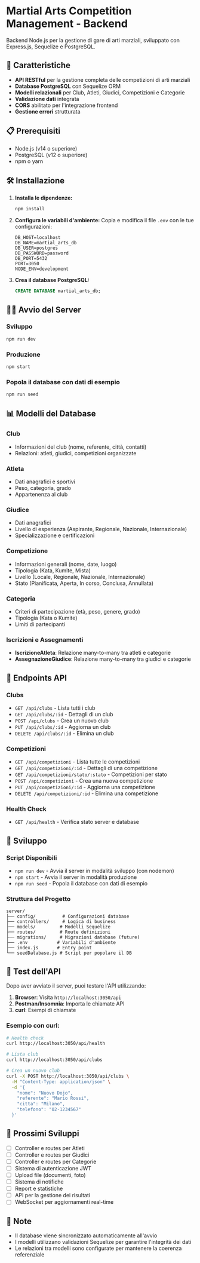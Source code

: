 # Martial Arts Competition Management - Backend

Backend Node.js per la gestione di gare di arti marziali, sviluppato con Express.js, Sequelize e PostgreSQL.

## 🚀 Caratteristiche

- **API RESTful** per la gestione completa delle competizioni di arti marziali
- **Database PostgreSQL** con Sequelize ORM
- **Modelli relazionali** per Club, Atleti, Giudici, Competizioni e Categorie
- **Validazione dati** integrata
- **CORS** abilitato per l'integrazione frontend
- **Gestione errori** strutturata

## 📋 Prerequisiti

- Node.js (v14 o superiore)
- PostgreSQL (v12 o superiore)
- npm o yarn

## 🛠️ Installazione

1. **Installa le dipendenze:**
   ```bash
   npm install
   ```

2. **Configura le variabili d'ambiente:**
   Copia e modifica il file `.env` con le tue configurazioni:
   ```env
   DB_HOST=localhost
   DB_NAME=martial_arts_db
   DB_USER=postgres
   DB_PASSWORD=password
   DB_PORT=5432
   PORT=3050
   NODE_ENV=development
   ```

3. **Crea il database PostgreSQL:**
   ```sql
   CREATE DATABASE martial_arts_db;
   ```

## 🏃‍♂️ Avvio del Server

### Sviluppo
```bash
npm run dev
```

### Produzione
```bash
npm start
```

### Popola il database con dati di esempio
```bash
npm run seed
```

## 📊 Modelli del Database

### Club
- Informazioni del club (nome, referente, città, contatti)
- Relazioni: atleti, giudici, competizioni organizzate

### Atleta
- Dati anagrafici e sportivi
- Peso, categoria, grado
- Appartenenza al club

### Giudice
- Dati anagrafici
- Livello di esperienza (Aspirante, Regionale, Nazionale, Internazionale)
- Specializzazione e certificazioni

### Competizione
- Informazioni generali (nome, date, luogo)
- Tipologia (Kata, Kumite, Mista)
- Livello (Locale, Regionale, Nazionale, Internazionale)
- Stato (Pianificata, Aperta, In corso, Conclusa, Annullata)

### Categoria
- Criteri di partecipazione (età, peso, genere, grado)
- Tipologia (Kata o Kumite)
- Limiti di partecipanti

### Iscrizioni e Assegnamenti
- **IscrizioneAtleta**: Relazione many-to-many tra atleti e categorie
- **AssegnazioneGiudice**: Relazione many-to-many tra giudici e categorie

## 🔗 Endpoints API

### Clubs
- `GET /api/clubs` - Lista tutti i club
- `GET /api/clubs/:id` - Dettagli di un club
- `POST /api/clubs` - Crea un nuovo club
- `PUT /api/clubs/:id` - Aggiorna un club
- `DELETE /api/clubs/:id` - Elimina un club

### Competizioni
- `GET /api/competizioni` - Lista tutte le competizioni
- `GET /api/competizioni/:id` - Dettagli di una competizione
- `GET /api/competizioni/stato/:stato` - Competizioni per stato
- `POST /api/competizioni` - Crea una nuova competizione
- `PUT /api/competizioni/:id` - Aggiorna una competizione
- `DELETE /api/competizioni/:id` - Elimina una competizione

### Health Check
- `GET /api/health` - Verifica stato server e database

## 🔧 Sviluppo

### Script Disponibili
- `npm run dev` - Avvia il server in modalità sviluppo (con nodemon)
- `npm start` - Avvia il server in modalità produzione
- `npm run seed` - Popola il database con dati di esempio

### Struttura del Progetto
```
server/
├── config/          # Configurazioni database
├── controllers/     # Logica di business
├── models/         # Modelli Sequelize
├── routes/         # Route definizioni
├── migrations/     # Migrazioni database (future)
├── .env           # Variabili d'ambiente
├── index.js       # Entry point
└── seedDatabase.js # Script per popolare il DB
```

## 🧪 Test dell'API

Dopo aver avviato il server, puoi testare l'API utilizzando:

1. **Browser**: Visita `http://localhost:3050/api`
2. **Postman/Insomnia**: Importa le chiamate API
3. **curl**: Esempi di chiamate

### Esempio con curl:
```bash
# Health check
curl http://localhost:3050/api/health

# Lista club
curl http://localhost:3050/api/clubs

# Crea un nuovo club
curl -X POST http://localhost:3050/api/clubs \
  -H "Content-Type: application/json" \
  -d '{
    "nome": "Nuovo Dojo",
    "referente": "Mario Rossi",
    "citta": "Milano",
    "telefono": "02-1234567"
  }'
```

## 🚧 Prossimi Sviluppi

- [ ] Controller e routes per Atleti
- [ ] Controller e routes per Giudici  
- [ ] Controller e routes per Categorie
- [ ] Sistema di autenticazione JWT
- [ ] Upload file (documenti, foto)
- [ ] Sistema di notifiche
- [ ] Report e statistiche
- [ ] API per la gestione dei risultati
- [ ] WebSocket per aggiornamenti real-time

## 📝 Note

- Il database viene sincronizzato automaticamente all'avvio
- I modelli utilizzano validazioni Sequelize per garantire l'integrità dei dati
- Le relazioni tra modelli sono configurate per mantenere la coerenza referenziale
